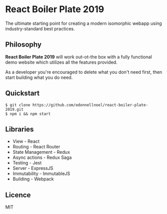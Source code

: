 # React Boiler Plate 2019

The ultimate starting point for creating a modern isomorphic webapp using industry-standard best practices.

## Philosophy

**React Boiler Plate 2019** will work out-ot-the box with a fully functional demo website which utilizes all the features provided.

As a developer you're encouraged to delete what you don't need first, then start building what you do need.

## Quickstart

```
$ git clone https://github.com/odonnellnoel/react-boiler-plate-2019.git
$ npm i && npm start
```

## Libraries

* View - React
* Routing - React Router
* State Management - Redux
* Async actions - Redux Saga
* Testing - Jest
* Server - ExpressJS
* Immutability - ImmutableJS
* Building - Webpack

## Licence

MIT